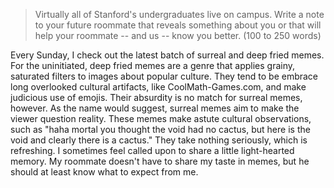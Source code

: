> Virtually all of Stanford's undergraduates live on campus.
  Write a note to your future roommate that reveals something about you or that will help your roommate -- and us -- know you better.
  (100 to 250 words)

Every Sunday, I check out the latest batch of surreal and deep fried memes.
For the uninitiated, deep fried memes are a genre that applies grainy, saturated filters to images about popular culture.
They tend to be embrace long overlooked cultural artifacts, like CoolMath-Games.com, and make judicious use of emojis.
Their absurdity is no match for surreal memes, however.
As the name would suggest, surreal memes aim to make the viewer question reality.
These memes make astute cultural observations, such as "haha mortal you thought the void had no cactus, but here is the void and clearly there is a cactus."
They take nothing seriously, which is refreshing.
I sometimes feel called upon to share a little light-hearted memory. 
My roommate doesn't have to share my taste in memes, but he should at least know what to expect from me.
